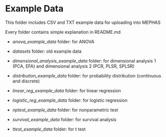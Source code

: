 # Example Data

This folder includes CSV and TXT example data for uploading into MEPHAS

Every folder contains simple explanation in README.md

- *anova_example_data* folder: for ANOVA 

- *datasets* folder: old example data

- *dimensional_analysis_example_data* folder: for dimensional analysis 1 (PCA, EFA) and dimensional analysis 2 (PCR, PLSR, SPLSR) 

- *distribution_example_data* folder: for probability distribution (continuous and discrete)

- *linear_reg_example_data* folder: for linear regression

- *logistic_reg_example_data* folder: for logistic regression

- *nptest_example_data* folder: for nonparametric test

- *survival_example_data* folder: for survival analysis

- *ttest_example_data* folder: for t test


